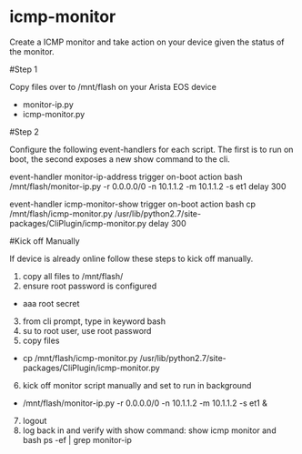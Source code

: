 # icmp-monitor

Create a ICMP monitor and take action on your device given the status of the monitor.

#Step 1

Copy files over to /mnt/flash on your Arista EOS device
 - monitor-ip.py
 - icmp-monitor.py

#Step 2

Configure the following event-handlers for each script. The first is to run on boot, the second exposes a new show command to the cli.

event-handler monitor-ip-address
 trigger on-boot
 action bash /mnt/flash/monitor-ip.py -r 0.0.0.0/0 -n 10.1.1.2 -m 10.1.1.2 -s et1
 delay 300

event-handler icmp-monitor-show
 trigger on-boot
 action bash cp /mnt/flash/icmp-monitor.py /usr/lib/python2.7/site-packages/CliPlugin/icmp-monitor.py
 delay 300
   
#Kick off Manually

If device is already online follow these steps to kick off manually.

1. copy all files to /mnt/flash/
2. ensure root password is configured
  - aaa root secret <secret>
3. from cli prompt, type in keyword bash
4. su to root user, use root password
5. copy files
  - cp /mnt/flash/icmp-monitor.py /usr/lib/python2.7/site-packages/CliPlugin/icmp-monitor.py
6. kick off monitor script manually and set to run in background
  - /mnt/flash/monitor-ip.py -r 0.0.0.0/0 -n 10.1.1.2 -m 10.1.1.2 -s et1 &
7. logout
8. log back in and verify with show command: show icmp monitor and bash ps -ef | grep monitor-ip


